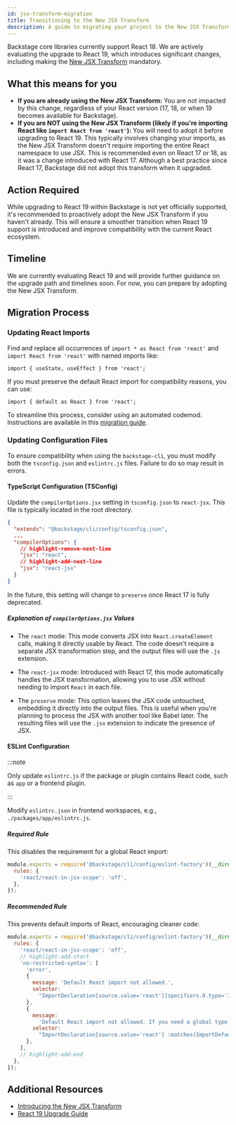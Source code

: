 ```yaml
---
id: jsx-transform-migration
title: Transitioning to the New JSX Transform
description: A guide to migrating your project to the New JSX Transform
---
```


Backstage core libraries currently support React 18. We are actively evaluating the upgrade to React 19, which introduces significant changes, including making the [New JSX Transform](https://legacy.reactjs.org/blog/2020/09/22/introducing-the-new-jsx-transform.html) mandatory.

## What this means for you

- **If you are already using the New JSX Transform:** You are not impacted by this change, regardless of your React version (17, 18, or when 19 becomes available for Backstage).
- **If you are NOT using the New JSX Transform (likely if you're importing React like `import React from 'react'`):** You will need to adopt it before upgrading to React 19. This typically involves changing your imports, as the New JSX Transform doesn't require importing the entire React namespace to use JSX. This is recommended even on React 17 or 18, as it was a change introduced with React 17. Although a best practice since React 17, Backstage did not adopt this transform when it upgraded.

## Action Required

While upgrading to React 19 within Backstage is not yet officially supported, it's recommended to proactively adopt the New JSX Transform if you haven't already. This will ensure a smoother transition when React 19 support is introduced and improve compatibility with the current React ecosystem.

## Timeline

We are currently evaluating React 19 and will provide further guidance on the upgrade path and timelines soon. For now, you can prepare by adopting the New JSX Transform.

## Migration Process

### Updating React Imports

Find and replace all occurrences of `import * as React from 'react'` and `import React from 'react'` with named imports like:

```tsx
import { useState, useEffect } from 'react';
```

If you must preserve the default React import for compatibility reasons, you can use:

```tsx
import { default as React } from 'react';
```

To streamline this process, consider using an automated codemod. Instructions are available in this [migration guide](https://github.com/backstage/backstage/blob/master/contrib/docs/tutorials/jsx-migration-codemod.md).

### Updating Configuration Files

To ensure compatibility when using the `backstage-cli`, you must modify both the `tsconfig.json` and `eslintrc.js` files. Failure to do so may result in errors.

#### TypeScript Configuration (TSConfig)

Update the `compilerOptions.jsx` setting in `tsconfig.json` to `react-jsx`. This file is typically located in the root directory.

```json filename="tsconfig.json"
{
  "extends": "@backstage/cli/config/tsconfig.json",
  ...
  "compilerOptions": {
    // highlight-remove-next-line
    "jsx": "react",
    // highlight-add-next-line
    "jsx": "react-jsx"
  }
}
```

In the future, this setting will change to `preserve` once React 17 is fully deprecated.

##### Explanation of `compilerOptions.jsx` Values

- The `react` mode: This mode converts JSX into `React.createElement` calls, making it directly usable by React. The code doesn't require a separate JSX transformation step, and the output files will use the `.js` extension.

- The `react-jsx` mode: Introduced with React 17, this mode automatically handles the JSX transformation, allowing you to use JSX without needing to import `React` in each file.

- The `preserve` mode: This option leaves the JSX code untouched, embedding it directly into the output files. This is useful when you're planning to process the JSX with another tool like Babel later. The resulting files will use the `.jsx` extension to indicate the presence of JSX.

#### ESLint Configuration

:::note

Only update `eslintrc.js` if the package or plugin contains React code, such as `app` or a frontend plugin.

:::

Modify `eslintrc.json` in frontend workspaces, e.g., `./packages/app/eslintrc.js`.

##### Required Rule

This disables the requirement for a global React import:

```js filename="eslintrc.js"
module.exports = require('@backstage/cli/config/eslint-factory')(__dirname, {
  rules: {
    'react/react-in-jsx-scope': 'off',
  },
});
```

##### Recommended Rule

This prevents default imports of React, encouraging cleaner code:

```js filename="eslintrc.js"
module.exports = require('@backstage/cli/config/eslint-factory')(__dirname, {
  rules: {
    'react/react-in-jsx-scope': 'off',
    // highlight-add-start
    'no-restricted-syntax': [
      'error',
      {
        message: 'Default React import not allowed.',
        selector:
          "ImportDeclaration[source.value='react'][specifiers.0.type='ImportDefaultSpecifier']",
      },
      {
        message:
          'Default React import not allowed. If you need a global type that conflicts with a React named export (e.g., `MouseEvent`), use `globalThis.MouseHandler`.',
        selector:
          "ImportDeclaration[source.value='react'] :matches(ImportDefaultSpecifier, ImportNamespaceSpecifier)",
      },
    ],
    // highlight-add-end
  },
});
```

## Additional Resources

- [Introducing the New JSX Transform](https://legacy.reactjs.org/blog/2020/09/22/introducing-the-new-jsx-transform.html)
- [React 19 Upgrade Guide](https://react.dev/blog/2024/04/25/react-19-upgrade-guide)
